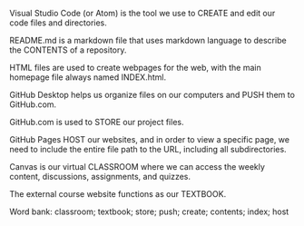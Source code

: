 Visual Studio Code (or Atom) is the tool we use to CREATE and edit our code files and directories.

README.md is a markdown file that uses markdown language to describe the CONTENTS of a repository.

HTML files are used to create webpages for the web, with the main homepage file always named INDEX.html.

GitHub Desktop helps us organize files on our computers and PUSH them to GitHub.com.

GitHub.com is used to STORE our project files.

GitHub Pages HOST our websites, and in order to view a specific page, we need to include the entire file path to the URL, including all subdirectories.

Canvas is our virtual CLASSROOM where we can access the weekly content, discussions, assignments, and quizzes.

The external course website functions as our TEXTBOOK.

Word bank: classroom; textbook; store; push; create; contents; index; host
